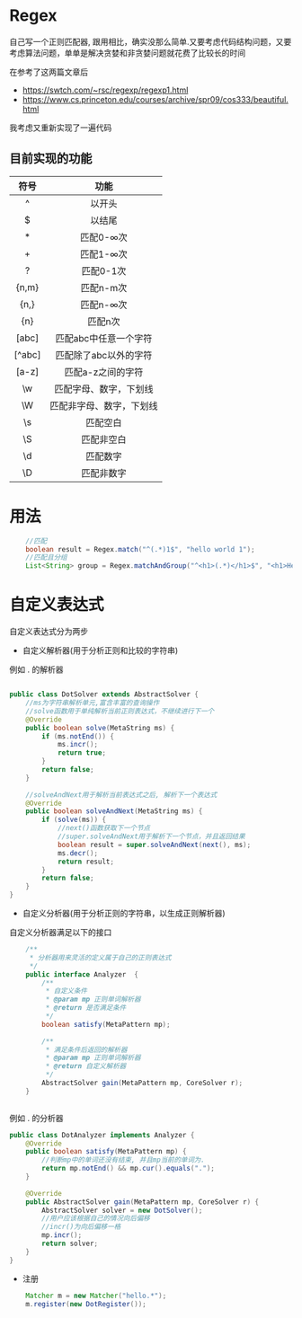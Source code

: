 # Regex
自己写一个正则匹配器, 跟用相比，确实没那么简单.又要考虑代码结构问题，又要考虑算法问题，单单是解决贪婪和非贪婪问题就花费了比较长的时间

在参考了这两篇文章后

* https://swtch.com/~rsc/regexp/regexp1.html
* https://www.cs.princeton.edu/courses/archive/spr09/cos333/beautiful.html

我考虑又重新实现了一遍代码

## 目前实现的功能
|符号|功能|
|:---:|:---:|
|^|以开头|
|$|以结尾|
|*|匹配0-∞次|
|+|匹配1-∞次|
|?|匹配0-1次|
|{n,m}|匹配n-m次|
|{n,}|匹配n-∞次|
|{n}|匹配n次|
|[abc]|匹配abc中任意一个字符|
|[^abc]|匹配除了abc以外的字符|
|[a-z]|匹配a-z之间的字符|
|\w|匹配字母、数字，下划线|
|\W|匹配非字母、数字，下划线|
|\s|匹配空白|
|\S|匹配非空白|
|\d|匹配数字|
|\D|匹配非数字|


# 用法

```java
    //匹配
    boolean result = Regex.match("^(.*)1$", "hello world 1");
    //匹配且分组
    List<String> group = Regex.matchAndGroup("^<h1>(.*)</h1>$", "<h1>Hello Regex-Plus</h1>")
```

# 自定义表达式

自定义表达式分为两步

* 自定义解析器(用于分析正则和比较的字符串)

例如 . 的解析器

```java

public class DotSolver extends AbstractSolver {
    //ms为字符串解析单元,富含丰富的查询操作
    //solve函数用于单纯解析当前正则表达式，不继续进行下一个
    @Override
    public boolean solve(MetaString ms) {
        if (ms.notEnd()) {
            ms.incr();
            return true;
        }
        return false;
    }
    
    //solveAndNext用于解析当前表达式之后, 解析下一个表达式
    @Override
    public boolean solveAndNext(MetaString ms) {
        if (solve(ms)) {
            //next()函数获取下一个节点
            //super.solveAndNext用于解析下一个节点，并且返回结果
            boolean result = super.solveAndNext(next(), ms);
            ms.decr();
            return result;
        }
        return false;
    }
}

```
* 自定义分析器(用于分析正则的字符串，以生成正则解析器)

自定义分析器满足以下的接口

```java
    /**
     * 分析器用来灵活的定义属于自己的正则表达式
     */
    public interface Analyzer  {
        /**
         * 自定义条件
         * @param mp 正则单词解析器
         * @return 是否满足条件
         */
        boolean satisfy(MetaPattern mp);
    
        /**
         * 满足条件后返回的解析器
         * @param mp 正则单词解析器
         * @return 自定义解析器
         */
        AbstractSolver gain(MetaPattern mp, CoreSolver r);
    }
    
```

例如 . 的分析器

```java
public class DotAnalyzer implements Analyzer {
    @Override
    public boolean satisfy(MetaPattern mp) {
        //判断mp中的单词还没有结束, 并且mp当前的单词为.
        return mp.notEnd() && mp.cur().equals(".");
    }
    
    @Override
    public AbstractSolver gain(MetaPattern mp, CoreSolver r) {
        AbstractSolver solver = new DotSolver();
        //用户应该根据自己的情况向后偏移
        //incr()为向后偏移一格
        mp.incr();
        return solver;
    }
}
```

* 注册

```java
    Matcher m = new Matcher("hello.*");
    m.register(new DotRegister());
```